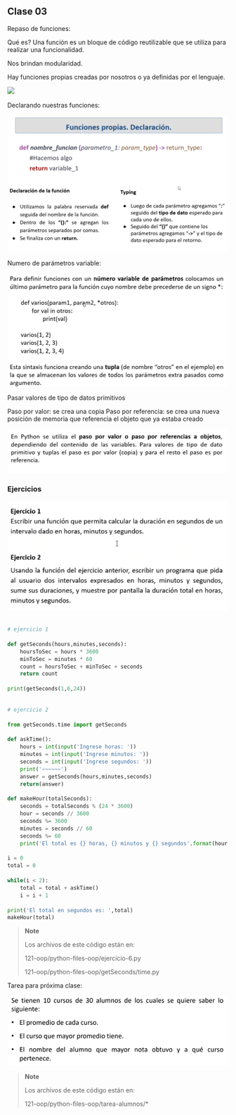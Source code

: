 ## Clase 03
Repaso de funciones:

Qué es? Una función es un bloque de código reutilizable que se utiliza para realizar una funcionalidad.

Nos brindan modularidad.

Hay funciones propias creadas por nosotros o ya definidas por el lenguaje.

![](ppt-20-2-oop.png)

Declarando nuestras funciones:

![](./121-assets/ppt-27-oop.png)

Numero de parámetros variable:

![](./121-assets/ppt-28-oop.png)

Pasar valores de tipo de datos primitivos

Paso por valor: se crea una copia
Paso por referencia: se crea una nueva posición de memoria que referencia el objeto que ya estaba creado

![](./121-assets/ppt-29-oop.png)

### Ejercicios
![](./121-assets/ppt-30-oop.png)

```py

# ejercicio 1

def getSeconds(hours,minutes,seconds):
	hoursToSec = hours * 3600
	minToSec = minutes * 60
	count = hoursToSec + minToSec + seconds
	return count

print(getSeconds(1,6,24))

```

```py

# ejercicio 2

from getSeconds.time import getSeconds  

def askTime():
	hours = int(input('Ingrese horas: '))
	minutes = int(input('Ingrese minutos: '))
	seconds = int(input('Ingrese segundos: '))
	print('~~~~~~')
	answer = getSeconds(hours,minutes,seconds)
	return(answer)

def makeHour(totalSeconds):
	seconds = totalSeconds % (24 * 3600)
	hour = seconds // 3600
	seconds %= 3600
	minutes = seconds // 60
	seconds %= 60
	print('El total es {} horas, {} minutos y {} segundos'.format(hour,minutes,seconds))  

i = 0
total = 0

while(i < 2):
	total = total + askTime()
	i = i + 1

print('El total en segundos es: ',total)
makeHour(total)

```


> **Note**
> 
> Los archivos de este código están en:
> 
> 121-oop/python-files-oop/ejercicio-6.py
> 
> 121-oop/python-files-oop/getSeconds/time.py

Tarea para próxima clase:

![](./121-assets/ppt-31-oop.png)

> **Note**
> 
> Los archivos de este código están en:
> 
> 121-oop/python-files-oop/tarea-alumnos/*
> 